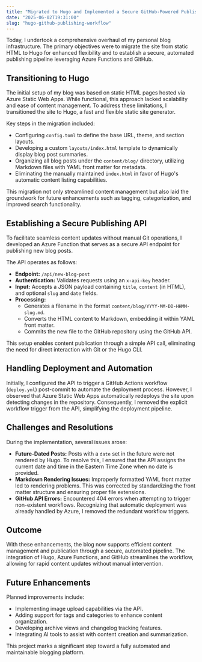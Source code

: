 ```yaml
---
title: "Migrated to Hugo and Implemented a Secure GitHub-Powered Publishing Workflow"
date: "2025-06-02T19:31:00"
slug: "hugo-github-publishing-workflow"
---
```


<p>Today, I undertook a comprehensive overhaul of my personal blog infrastructure. The primary objectives were to migrate the site from static HTML to Hugo for enhanced flexibility and to establish a secure, automated publishing pipeline leveraging Azure Functions and GitHub.</p><h2>Transitioning to Hugo</h2><p>The initial setup of my blog was based on static HTML pages hosted via Azure Static Web Apps. While functional, this approach lacked scalability and ease of content management. To address these limitations, I transitioned the site to Hugo, a fast and flexible static site generator.</p><p>Key steps in the migration included:</p><ul><li>Configuring <code>config.toml</code> to define the base URL, theme, and section layouts.</li><li>Developing a custom <code>layouts/index.html</code> template to dynamically display blog post summaries.</li><li>Organizing all blog posts under the <code>content/blog/</code> directory, utilizing Markdown files with YAML front matter for metadata.</li><li>Eliminating the manually maintained <code>index.html</code> in favor of Hugo's automatic content listing capabilities.</li></ul><p>This migration not only streamlined content management but also laid the groundwork for future enhancements such as tagging, categorization, and improved search functionality.</p><h2>Establishing a Secure Publishing API</h2><p>To facilitate seamless content updates without manual Git operations, I developed an Azure Function that serves as a secure API endpoint for publishing new blog posts.</p><p>The API operates as follows:</p><ul><li><strong>Endpoint:</strong> <code>/api/new-blog-post</code></li><li><strong>Authentication:</strong> Validates requests using an <code>x-api-key</code> header.</li><li><strong>Input:</strong> Accepts a JSON payload containing <code>title</code>, <code>content</code> (in HTML), and optional <code>slug</code> and <code>date</code> fields.</li><li><strong>Processing:</strong><ul><li>Generates a filename in the format <code>content/blog/YYYY-MM-DD-HHMM-slug.md</code>.</li><li>Converts the HTML content to Markdown, embedding it within YAML front matter.</li><li>Commits the new file to the GitHub repository using the GitHub API.</li></ul></li></ul><p>This setup enables content publication through a simple API call, eliminating the need for direct interaction with Git or the Hugo CLI.</p><h2>Handling Deployment and Automation</h2><p>Initially, I configured the API to trigger a GitHub Actions workflow (<code>deploy.yml</code>) post-commit to automate the deployment process. However, I observed that Azure Static Web Apps automatically redeploys the site upon detecting changes in the repository. Consequently, I removed the explicit workflow trigger from the API, simplifying the deployment pipeline.</p><h2>Challenges and Resolutions</h2><p>During the implementation, several issues arose:</p><ul><li><strong>Future-Dated Posts:</strong> Posts with a <code>date</code> set in the future were not rendered by Hugo. To resolve this, I ensured that the API assigns the current date and time in the Eastern Time Zone when no date is provided.</li><li><strong>Markdown Rendering Issues:</strong> Improperly formatted YAML front matter led to rendering problems. This was corrected by standardizing the front matter structure and ensuring proper file extensions.</li><li><strong>GitHub API Errors:</strong> Encountered 404 errors when attempting to trigger non-existent workflows. Recognizing that automatic deployment was already handled by Azure, I removed the redundant workflow triggers.</li></ul><h2>Outcome</h2><p>With these enhancements, the blog now supports efficient content management and publication through a secure, automated pipeline. The integration of Hugo, Azure Functions, and GitHub streamlines the workflow, allowing for rapid content updates without manual intervention.</p><h2>Future Enhancements</h2><p>Planned improvements include:</p><ul><li>Implementing image upload capabilities via the API.</li><li>Adding support for tags and categories to enhance content organization.</li><li>Developing archive views and changelog tracking features.</li><li>Integrating AI tools to assist with content creation and summarization.</li></ul><p>This project marks a significant step toward a fully automated and maintainable blogging platform.</p>
